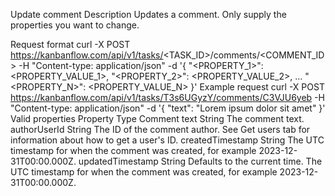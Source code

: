 Update comment
Description
Updates a comment. Only supply the properties you want to change.

Request format
curl -X POST https://kanbanflow.com/api/v1/tasks/<TASK_ID>/comments/<COMMENT_ID> -H "Content-type: application/json"
 -d '{ "<PROPERTY_1>": <PROPERTY_VALUE_1>, "<PROPERTY_2>": <PROPERTY_VALUE_2>, ... "<PROPERTY_N>": <PROPERTY_VALUE_N> }'
Example request
curl -X POST https://kanbanflow.com/api/v1/tasks/T3s6UGyzY/comments/C3VJU6yeb -H "Content-type: application/json"
 -d '{ "text": "Lorem ipsum dolor sit amet" }'
Valid properties
Property	Type	Comment
text	String	The comment text.
authorUserId	String	The ID of the comment author. See Get users tab for information about how to get a user's ID.
createdTimestamp	String	The UTC timestamp for when the comment was created, for example 2023-12-31T00:00.000Z.
updatedTimestamp	String	Defaults to the current time. The UTC timestamp for when the comment was created, for example 2023-12-31T00:00.000Z.